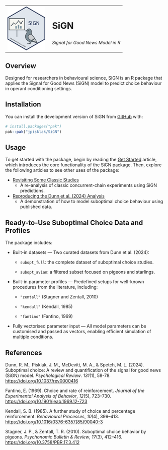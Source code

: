 
<!-- README.md is generated from README.Rmd. Please edit that file -->

<table>

<tr>

<td style="vertical-align: middle;">

<a href="https://jpisklak.github.io/SiGN/">
<img src="man/figures/logo.png" width="120"/> </a>
</td>

<td style="vertical-align: middle; padding-left: 15px;">

<h1>

SiGN
</h1>

<p>

<em>Signal for Good News Model in R</em>
</p>

</td>

</tr>

</table>

<!-- # SiGN <a href="https://jpisklak.github.io/SiGN/"><img src="man/figures/logo.png" align="right" height="139" alt="SiGN website" /></a> -->

<!-- badges: start -->

<!-- badges: end -->

## Overview

Designed for researchers in behavioural science, SiGN is an R package
that applies the Signal for Good News (SiGN) model to predict choice
behaviour in operant conditioning settings.

## Installation

You can install the development version of SiGN from
[GitHub](https://github.com/) with:

``` r
# install.packages("pak")
pak::pak("jpisklak/SiGN")
```

## Usage

To get started with the package, begin by reading the [Get
Started](articles/SiGN.html) article, which introduces the core
functionality of the SiGN package. Then, explore the following articles
to see other uses of the package:

- [Revisiting Some Classic Studies](articles/squires_fantino.html)
  - A re-analysis of classic concurrent-chain experiments using SiGN
    predictions.
- [Reproducing the Dunn et al. (2024)
  Analysis](articles/suboptimal_data.html)
  - A demonstration of how to model suboptimal choice behaviour using
    published data.

## Ready-to-Use Suboptimal Choice Data and Profiles

The package includes:

- Built-in datasets — Two curated datasets from Dunn et al. (2024):

  - `subopt_full`: the complete dataset of suboptimal choice studies.

  - `subopt_avian`: a filtered subset focused on pigeons and starlings.

- Built-in parameter profiles — Predefined setups for well-known
  procedures from the literature, including:

  - `"zentall"` (Stagner and Zentall, 2010)

  - `"kendall"` (Kendall, 1985)

  - `"fantino"` (Fantino, 1969)

- Fully vectorised parameter input — All model parameters can be
  customised and passed as vectors, enabling efficient simulation of
  multiple conditions.

## References

Dunn, R. M., Pisklak, J. M., McDevitt, M. A., & Spetch, M. L. (2024).
Suboptimal choice: A review and quantification of the signal for good
news (SiGN) model. *Psychological Review*. *131*(1), 58-78.
<https://doi.org/10.1037/rev0000416>

Fantino, E. (1969). Choice and rate of reinforcement. *Journal of the
Experimental Analysis of Behavior*, *12*(5), 723–730.
<https://doi.org/10.1901/jeab.1969.12-723>

Kendall, S. B. (1985). A further study of choice and percentage
reinforcement. *Behavioural Processes*, *10*(4), 399–413.
<https://doi.org/10.1016/0376-6357(85)90040-3>

Stagner, J. P., & Zentall, T. R. (2010). Suboptimal choice behavior by
pigeons. *Psychonomic Bulletin & Review*, *17*(3), 412–416.
<https://doi.org/10.3758/PBR.17.3.412>
